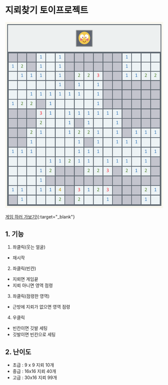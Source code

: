 # 지뢰찾기 토이프로젝트

![](./images/중급.png)   

[게임 하러 가보기!](https://charles098.github.io/Toy-Project--Minesweeper/easy.html){:target="_blank"}      

## 1. 기능
1) 좌클릭(웃는 얼굴)   
 - 재시작   
2) 좌클릭(빈칸)   
 - 지뢰면 게임끝   
 - 지뢰 아니면 영역 점령
3) 좌클릭(점령한 영역)  
 - 근방에 지뢰가 없으면 영역 점령   
4) 우클릭
 - 빈칸이면 깃발 세팅
 - 깃발이면 빈칸으로 세팅

 ## 2. 난이도
 - 초급 : 9 x 9  지뢰 10개   
 - 중급 : 16x16  지뢰 40개   
 - 고급 : 30x16  지뢰 99개    
